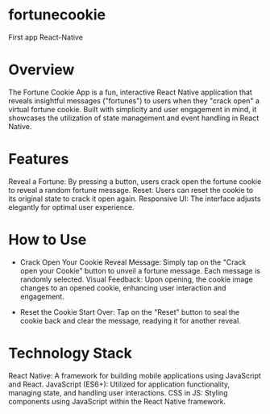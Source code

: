 # fortunecookie
First app React-Native

# Overview
The Fortune Cookie App is a fun, interactive React Native application that reveals insightful messages ("fortunes") to users when they "crack open" a virtual fortune cookie. Built with simplicity and user engagement in mind, it showcases the utilization of state management and event handling in React Native.

# Features
Reveal a Fortune: By pressing a button, users crack open the fortune cookie to reveal a random fortune message.
Reset: Users can reset the cookie to its original state to crack it open again.
Responsive UI: The interface adjusts elegantly for optimal user experience.

# How to Use
- Crack Open Your Cookie
Reveal Message: Simply tap on the "Crack open your Cookie" button to unveil a fortune message. Each message is randomly selected.
Visual Feedback: Upon opening, the cookie image changes to an opened cookie, enhancing user interaction and engagement.

- Reset the Cookie
Start Over: Tap on the "Reset" button to seal the cookie back and clear the message, readying it for another reveal.

# Technology Stack
React Native: A framework for building mobile applications using JavaScript and React.
JavaScript (ES6+): Utilized for application functionality, managing state, and handling user interactions.
CSS in JS: Styling components using JavaScript within the React Native framework.
